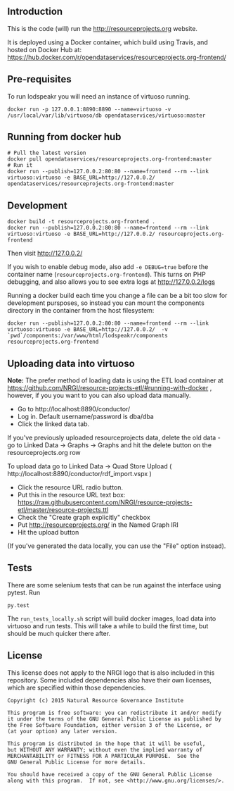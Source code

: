 
Introduction
------------

This is the code (will) run the http://resourceprojects.org website.

It is deployed using a Docker container, which build using Travis, and hosted on Docker Hub at:
https://hub.docker.com/r/opendataservices/resourceprojects.org-frontend/

Pre-requisites
--------------

To run lodspeakr you will need an instance of virtuoso running.

```
docker run -p 127.0.0.1:8890:8890 --name=virtuoso -v /usr/local/var/lib/virtuoso/db opendataservices/virtuoso:master
```

Running from docker hub
-----------------------

```
# Pull the latest version
docker pull opendataservices/resourceprojects.org-frontend:master
# Run it
docker run --publish=127.0.0.2:80:80 --name=frontend --rm --link virtuoso:virtuoso -e BASE_URL=http://127.0.0.2/ opendataservices/resourceprojects.org-frontend:master
```

Development
-----------

```
docker build -t resourceprojects.org-frontend .
docker run --publish=127.0.0.2:80:80 --name=frontend --rm --link virtuoso:virtuoso -e BASE_URL=http://127.0.0.2/ resourceprojects.org-frontend
```

Then visit http://127.0.0.2/

If you wish to enable debug mode, also add `-e DEBUG=true` before the container name (`resourceprojects.org-frontend`). This turns on PHP debugging, and also allows you to see extra logs at http://127.0.0.2/logs

Running a docker build each time you change a file can be a bit too slow for development pursposes, so instead you can mount the components directory in the container from the host filesystem:

```
docker run --publish=127.0.0.2:80:80 --name=frontend --rm --link virtuoso:virtuoso -e BASE_URL=http://127.0.0.2/  -v `pwd`/components:/var/www/html/lodspeakr/components resourceprojects.org-frontend
```

Uploading data into virtuoso
----------------------------

**Note:** The prefer method of loading data is using the ETL load container at https://github.com/NRGI/resource-projects-etl/#running-with-docker , however, if you you want to you can also upload data manually.

* Go to http://localhost:8890/conductor/
* Log in. Default username/password is dba/dba
* Click the linked data tab.

If you've previously uploaded resourceprojects data, delete the old data - go to Linked Data -> Graphs -> Graphs and hit the delete button on the resourceprojects.org row

To upload data go to Linked Data -> Quad Store Upload ( http://localhost:8890/conductor/rdf_import.vspx )

* Click the resource URL radio button.
* Put this in the resource URL text box: https://raw.githubusercontent.com/NRGI/resource-projects-etl/master/resource-projects.ttl
* Check the "Create graph explicitly" checkbox
* Put http://resourceprojects.org/ in the Named Graph IRI
* Hit the upload button

(If you've generated the data locally, you can use the "File" option instead).

Tests
-----

There are some selenium tests that can be run against the interface using pytest.
Run 

```
py.test
```

The `run_tests_locally.sh` script will build docker images, load data into virtuoso and run tests.
This will take a while to build the first time, but should be much quicker there after.

License
-------

This license does not apply to the NRGI logo that is also included in this repository. Some included dependencies also have their own licenses, which are specified within those dependencies.

```
Copyright (c) 2015 Natural Resource Governance Institute

This program is free software: you can redistribute it and/or modify
it under the terms of the GNU General Public License as published by
the Free Software Foundation, either version 3 of the License, or
(at your option) any later version.

This program is distributed in the hope that it will be useful,
but WITHOUT ANY WARRANTY; without even the implied warranty of
MERCHANTABILITY or FITNESS FOR A PARTICULAR PURPOSE.  See the
GNU General Public License for more details.

You should have received a copy of the GNU General Public License
along with this program.  If not, see <http://www.gnu.org/licenses/>.
```
